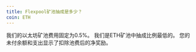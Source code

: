 ```yaml
---
title: Flexpool矿池抽成是多少？
coin: ETH
---
```


我们的以太坊矿池费用固定为0.5%。 我们是ETH矿池中抽成比例最低的。 您的未付余额和支出显示了扣除池费后的净奖励。
